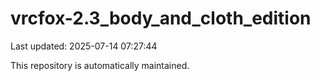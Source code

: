 # vrcfox-2.3_body_and_cloth_edition

Last updated: 2025-07-14 07:27:44

This repository is automatically maintained.
